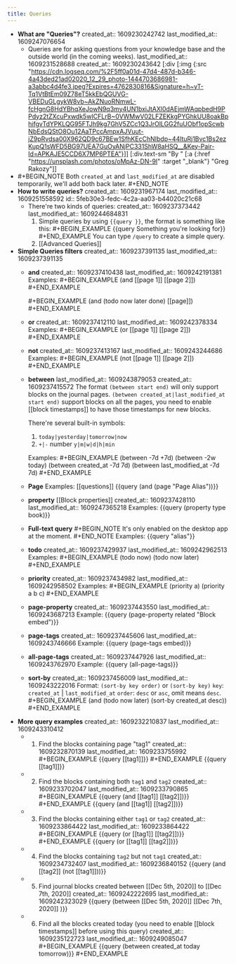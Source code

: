 ```yaml
---
title: Queries
---
```


- **What are "Queries"?**
  created_at:: 1609230242742
  last_modified_at:: 1609247076654
    - Queries are for asking questions from your knowledge base and the outside world (in the coming weeks).
      last_modified_at:: 1609231528688
      created_at:: 1609230243642
      [:div [:img {:src "https://cdn.logseq.com/%2F5ff0a01d-47d4-487d-b346-4a43ded21ad02020_12_29_photo-1444703686981-a3abbc4d4fe3.jpeg?Expires=4762830816&Signature=h~yT-Tq1VtBtEm09Z78eT5kkEbQGUVG-VBEDuGLgykW8vb~AkZNuoRNmwL-fcHgnG8HdYBhqXeJowN9q3my4UN1bxiJtAXl0dAEjmWAqpbedH9PPdyz2tZXcuPxwdk5wICFLrB~0VWMwV02LFZEKkgPYGhkUU8oakBphifgvTdYPKLQG95FTJh9kg7GhV5ZCc1Q3JrOlLGG2fuUObf1opScwbNbEdsQStO8Ou12AaTPccAmpxAJVuut-jZ9pRvdsa00X962QD9c67BEw1SfhKEcChNIbdp~44ltuRj1Bvc1Bs2ezKupQ1sWFD5BG97UEA7GuOyANjPC331ShW8aHSQ__&Key-Pair-Id=APKAJE5CCD6X7MP6PTEA"}]]
      [:div.text-sm "By " [:a {:href "https://unsplash.com/photos/oMpAz-DN-9I" :target "_blank"} "Greg Rakozy"]]
-
  #+BEGIN_NOTE
  Both `created_at` and `last_modified_at` are disabled temporarily, we'll add both back later.
  #+END_NOTE
- **How to write queries?**
  created_at:: 1609231967174
  last_modified_at:: 1609251558592
  id:: 5feb30e3-fedc-4c2a-aa03-b44020c21c68
    - There're two kinds of queries:
      created_at:: 1609237373442
      last_modified_at:: 1609244684831
      1. Simple queries by using `{{query }}`, the format is something like this:
       #+BEGIN_EXAMPLE
       {{query Something you're looking for}}
       #+END_EXAMPLE
       You can type `/query` to create a simple query.
      2. [[Advanced Queries]]
- **Simple Queries filters**
  created_at:: 1609237391135
  last_modified_at:: 1609237391135
    - **and**
      created_at:: 1609237410438
      last_modified_at:: 1609242191381
      Examples:
      #+BEGIN_EXAMPLE
      (and [[page 1]] [[page 2]])
      #+END_EXAMPLE
      
      #+BEGIN_EXAMPLE
      (and (todo now later done) [[page]])
      #+END_EXAMPLE
    - **or**
      created_at:: 1609237412110
      last_modified_at:: 1609242378334
      Examples:
      #+BEGIN_EXAMPLE
      (or [[page 1]] [[page 2]])
      #+END_EXAMPLE
    - **not**
      created_at:: 1609237413167
      last_modified_at:: 1609243244686
      Examples:
      #+BEGIN_EXAMPLE
      (not [[page 1]] [[page 2]])
      #+END_EXAMPLE
    - **between**
      last_modified_at:: 1609243879053
      created_at:: 1609237415572
      The format `(between start end)` will only support blocks on the journal pages.
      `(between created_at|last_modified_at start end)` support blocks on all the pages, you need to enable [[block timestamps]] to have those timestamps for new blocks.
      
      There're several built-in symbols:
       1. `today|yesterday|tomorrow|now`
       2. `+|-` number `y|m|w|d|h|min`
      
      Examples:
      #+BEGIN_EXAMPLE
      (between -7d +7d)
      (between -2w today)
      (between created_at -7d 7d)
      (between last_modified_at -7d 7d)
      #+END_EXAMPLE
    - **Page**
      Examples: [[questions]]
      {{query (and (page "Page Alias"))}}
    - **property** [[Block properties]]
      created_at:: 1609237428110
      last_modified_at:: 1609247365218
      Examples:
      {{query (property type book)}}
    - **Full-text query**
      #+BEGIN_NOTE
      It's only enabled on the desktop app at the moment.
      #+END_NOTE 
      Examples:
      {{query "alias"}}
    - **todo**
      created_at:: 1609237429937
      last_modified_at:: 1609242962513
      Examples:
      #+BEGIN_EXAMPLE
      (todo now)
      (todo now later)
      #+END_EXAMPLE
    - **priority**
      created_at:: 1609237434982
      last_modified_at:: 1609242958502
      Examples:
      #+BEGIN_EXAMPLE
      (priority a)
      (priority a b c)
      #+END_EXAMPLE
    - **page-property**
      created_at:: 1609237443550
      last_modified_at:: 1609243687213
      Example:
      {{query (page-property related "Block embed")}}
    - **page-tags**
      created_at:: 1609237445606
      last_modified_at:: 1609243746666
      Example:
      {{query (page-tags embed)}}
    - **all-page-tags**
      created_at:: 1609237447926
      last_modified_at:: 1609243762970
      Example:
      {{query (all-page-tags)}}
    - **sort-by**
      created_at:: 1609237456009
      last_modified_at:: 1609243222016
      Format: `(sort-by key order)` or `(sort-by key)`
      `key`: `created_at`  | `last_modified_at`
      `order`: `desc` or `asc`, omit means `desc`.
      #+BEGIN_EXAMPLE
      (and (todo now later) (sort-by created_at desc))
      #+END_EXAMPLE
- **More query examples**
  created_at:: 1609232210837
  last_modified_at:: 1609243310412
    - 1. Find the blocks containing page "tag1"
      created_at:: 1609232870139
      last_modified_at:: 1609233755992
      #+BEGIN_EXAMPLE
      {{query [[tag1]]}}
      #+END_EXAMPLE
      {{query [[tag1]]}}
    - 2. Find the blocks containing both `tag1` and `tag2`
      created_at:: 1609233702047
      last_modified_at:: 1609233790865
      #+BEGIN_EXAMPLE
      {{query (and [[tag1]] [[tag2]])}}
      #+END_EXAMPLE
      {{query (and [[tag1]] [[tag2]])}}
    - 3. Find the blocks containing either `tag1` or `tag2`
      created_at:: 1609233864422
      last_modified_at:: 1609233864422
      #+BEGIN_EXAMPLE
      {{query (or [[tag1]] [[tag2]])}}
      #+END_EXAMPLE
      {{query (or [[tag1]] [[tag2]])}}
    - 4. Find the blocks containing `tag2` but not `tag1`
      created_at:: 1609234732407
      last_modified_at:: 1609236840152
      {{query (and [[tag2]] (not [[tag1]]))}}
    - 5. Find journal blocks created between [[Dec 5th, 2020]] to [[Dec 7th, 2020]]
      created_at:: 1609242222695
      last_modified_at:: 1609242323029
      {{query (between [[Dec 5th, 2020]] [[Dec 7th, 2020]] )}}
    - 6. Find all the blocks created today (you need to enable [[block timestamps]] before using this query)
      created_at:: 1609235122723
      last_modified_at:: 1609249085047
      #+BEGIN_EXAMPLE
      {{query (between created_at today tomorrow)}}
      #+END_EXAMPLE